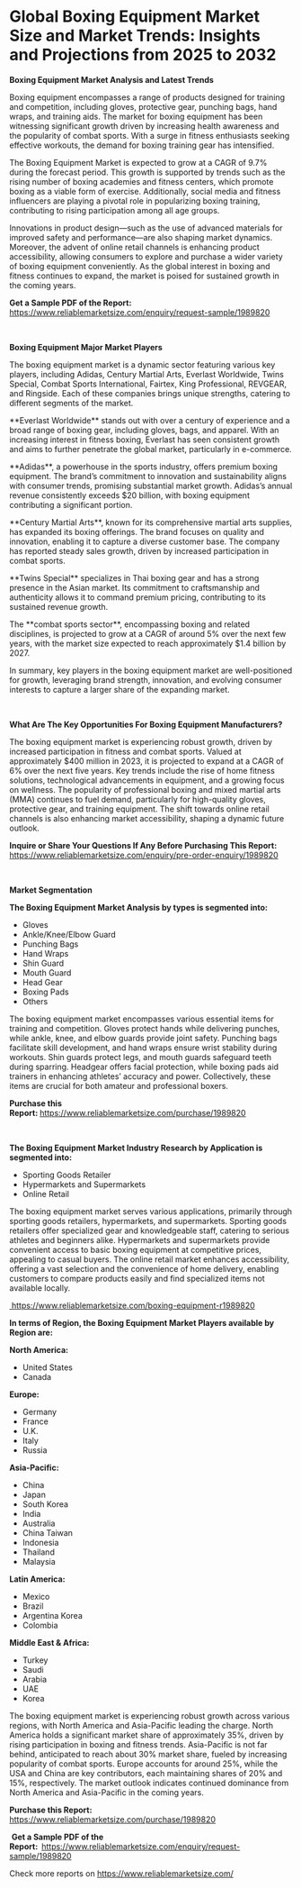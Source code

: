 <p><h1>Global Boxing Equipment Market Size and Market Trends: Insights and Projections from 2025 to 2032</h1></p><p><strong>Boxing Equipment Market Analysis and Latest Trends</strong></p>
<p><p>Boxing equipment encompasses a range of products designed for training and competition, including gloves, protective gear, punching bags, hand wraps, and training aids. The market for boxing equipment has been witnessing significant growth driven by increasing health awareness and the popularity of combat sports. With a surge in fitness enthusiasts seeking effective workouts, the demand for boxing training gear has intensified. </p><p>The Boxing Equipment Market is expected to grow at a CAGR of 9.7% during the forecast period. This growth is supported by trends such as the rising number of boxing academies and fitness centers, which promote boxing as a viable form of exercise. Additionally, social media and fitness influencers are playing a pivotal role in popularizing boxing training, contributing to rising participation among all age groups.</p><p>Innovations in product design—such as the use of advanced materials for improved safety and performance—are also shaping market dynamics. Moreover, the advent of online retail channels is enhancing product accessibility, allowing consumers to explore and purchase a wider variety of boxing equipment conveniently. As the global interest in boxing and fitness continues to expand, the market is poised for sustained growth in the coming years.</p></p>
<p><strong>Get a Sample PDF of the Report:&nbsp;</strong> <a href="https://www.reliablemarketsize.com/enquiry/request-sample/1989820?utm_campaign=2948&utm_medium=2&utm_source=Github&utm_content=ia&utm_term=05042025&utm_id=boxing-equipment">https://www.reliablemarketsize.com/enquiry/request-sample/1989820</a></p>
<p>&nbsp;</p>
<p><strong>Boxing Equipment Major Market Players</strong></p>
<p><p>The boxing equipment market is a dynamic sector featuring various key players, including Adidas, Century Martial Arts, Everlast Worldwide, Twins Special, Combat Sports International, Fairtex, King Professional, REVGEAR, and Ringside. Each of these companies brings unique strengths, catering to different segments of the market.</p><p>**Everlast Worldwide** stands out with over a century of experience and a broad range of boxing gear, including gloves, bags, and apparel. With an increasing interest in fitness boxing, Everlast has seen consistent growth and aims to further penetrate the global market, particularly in e-commerce.</p><p>**Adidas**, a powerhouse in the sports industry, offers premium boxing equipment. The brand’s commitment to innovation and sustainability aligns with consumer trends, promising substantial market growth. Adidas’s annual revenue consistently exceeds $20 billion, with boxing equipment contributing a significant portion.</p><p>**Century Martial Arts**, known for its comprehensive martial arts supplies, has expanded its boxing offerings. The brand focuses on quality and innovation, enabling it to capture a diverse customer base. The company has reported steady sales growth, driven by increased participation in combat sports.</p><p>**Twins Special** specializes in Thai boxing gear and has a strong presence in the Asian market. Its commitment to craftsmanship and authenticity allows it to command premium pricing, contributing to its sustained revenue growth.</p><p>The **combat sports sector**, encompassing boxing and related disciplines, is projected to grow at a CAGR of around 5% over the next few years, with the market size expected to reach approximately $1.4 billion by 2027. </p><p>In summary, key players in the boxing equipment market are well-positioned for growth, leveraging brand strength, innovation, and evolving consumer interests to capture a larger share of the expanding market.</p></p>
<p>&nbsp;</p>
<p><strong>What Are The Key Opportunities For Boxing Equipment Manufacturers?</strong></p>
<p><p>The boxing equipment market is experiencing robust growth, driven by increased participation in fitness and combat sports. Valued at approximately $400 million in 2023, it is projected to expand at a CAGR of 6% over the next five years. Key trends include the rise of home fitness solutions, technological advancements in equipment, and a growing focus on wellness. The popularity of professional boxing and mixed martial arts (MMA) continues to fuel demand, particularly for high-quality gloves, protective gear, and training equipment. The shift towards online retail channels is also enhancing market accessibility, shaping a dynamic future outlook.</p></p>
<p><strong>Inquire or Share Your Questions If Any Before Purchasing This Report:</strong> <a href="https://www.reliablemarketsize.com/enquiry/pre-order-enquiry/1989820?utm_campaign=2948&utm_medium=2&utm_source=Github&utm_content=ia&utm_term=05042025&utm_id=boxing-equipment">https://www.reliablemarketsize.com/enquiry/pre-order-enquiry/1989820</a></p>
<p>&nbsp;</p>
<p><strong>Market Segmentation</strong></p>
<p><strong>The Boxing Equipment Market Analysis by types is segmented into:</strong></p>
<p><ul><li>Gloves</li><li>Ankle/Knee/Elbow Guard</li><li>Punching Bags</li><li>Hand Wraps</li><li>Shin Guard</li><li>Mouth Guard</li><li>Head Gear</li><li>Boxing Pads</li><li>Others</li></ul></p>
<p><p>The boxing equipment market encompasses various essential items for training and competition. Gloves protect hands while delivering punches, while ankle, knee, and elbow guards provide joint safety. Punching bags facilitate skill development, and hand wraps ensure wrist stability during workouts. Shin guards protect legs, and mouth guards safeguard teeth during sparring. Headgear offers facial protection, while boxing pads aid trainers in enhancing athletes’ accuracy and power. Collectively, these items are crucial for both amateur and professional boxers.</p></p>
<p><strong>Purchase this Report:&nbsp;</strong><a href="https://www.reliablemarketsize.com/purchase/1989820?utm_campaign=2948&utm_medium=2&utm_source=Github&utm_content=ia&utm_term=05042025&utm_id=boxing-equipment">https://www.reliablemarketsize.com/purchase/1989820</a></p>
<p>&nbsp;</p>
<p><strong>The Boxing Equipment Market Industry Research by Application is segmented into:</strong></p>
<p><ul><li>Sporting Goods Retailer</li><li>Hypermarkets and Supermarkets</li><li>Online Retail</li></ul></p>
<p><p>The boxing equipment market serves various applications, primarily through sporting goods retailers, hypermarkets, and supermarkets. Sporting goods retailers offer specialized gear and knowledgeable staff, catering to serious athletes and beginners alike. Hypermarkets and supermarkets provide convenient access to basic boxing equipment at competitive prices, appealing to casual buyers. The online retail market enhances accessibility, offering a vast selection and the convenience of home delivery, enabling customers to compare products easily and find specialized items not available locally.</p></p>
<p><a href="https://www.reliablemarketsize.com/boxing-equipment-r1989820?utm_campaign=2948&utm_medium=2&utm_source=Github&utm_content=ia&utm_term=05042025&utm_id=boxing-equipment">&nbsp;https://www.reliablemarketsize.com/boxing-equipment-r1989820</a></p>
<p><strong>In terms of Region, the Boxing Equipment Market Players available by Region are:</strong></p>
<p>
    <p> <strong> North America: </strong>
        <ul>
            <li>United States</li>
            <li>Canada</li>
        </ul>
        </p> 
    <p> <strong> Europe: </strong>
        <ul>
            <li>Germany</li>
            <li>France</li>
            <li>U.K.</li>
            <li>Italy</li>
            <li>Russia</li>
        </ul>
        </p> 
    <p> <strong> Asia-Pacific: </strong>
        <ul>
            <li>China</li>
            <li>Japan</li>
            <li>South Korea</li>
            <li>India</li>
            <li>Australia</li>
            <li>China Taiwan</li>
            <li>Indonesia</li>
            <li>Thailand</li>
            <li>Malaysia</li>
        </ul>
        </p> 
    <p> <strong> Latin America: </strong>
        <ul>
            <li>Mexico</li>
            <li>Brazil</li>
            <li>Argentina Korea</li>
            <li>Colombia</li>
        </ul>
        </p> 
    <p> <strong> Middle East & Africa: </strong>
        <ul>
            <li>Turkey</li>
            <li>Saudi</li>
            <li>Arabia</li>
            <li>UAE</li>
            <li>Korea</li>
        </ul>
    </p>
    </p>
<p><p>The boxing equipment market is experiencing robust growth across various regions, with North America and Asia-Pacific leading the charge. North America holds a significant market share of approximately 35%, driven by rising participation in boxing and fitness trends. Asia-Pacific is not far behind, anticipated to reach about 30% market share, fueled by increasing popularity of combat sports. Europe accounts for around 25%, while the USA and China are key contributors, each maintaining shares of 20% and 15%, respectively. The market outlook indicates continued dominance from North America and Asia-Pacific in the coming years.</p></p>
<p><strong>Purchase this Report: </strong><a href="https://www.reliablemarketsize.com/purchase/1989820?utm_campaign=2948&utm_medium=2&utm_source=Github&utm_content=ia&utm_term=05042025&utm_id=boxing-equipment">https://www.reliablemarketsize.com/purchase/1989820</a></p>
<p>&nbsp;<strong>Get a Sample PDF of the Report:&nbsp;&nbsp;</strong><a href="https://www.reliablemarketsize.com/enquiry/request-sample/1989820?utm_campaign=2948&utm_medium=2&utm_source=Github&utm_content=ia&utm_term=05042025&utm_id=boxing-equipment">https://www.reliablemarketsize.com/enquiry/request-sample/1989820</a></p>
<p><strong></strong></p>
<p>Check more reports on <a href="https://www.reliablemarketsize.com/?utm_campaign=2948&utm_medium=2&utm_source=Github&utm_content=ia&utm_term=05042025&utm_id=boxing-equipment">https://www.reliablemarketsize.com/</a></p>